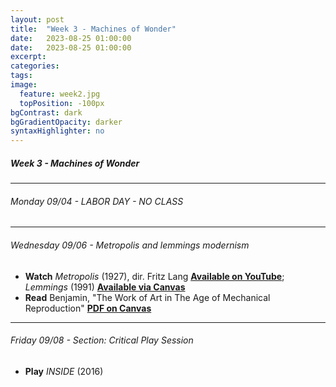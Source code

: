 ```yaml
---
layout: post
title:  "Week 3 - Machines of Wonder"
date:   2023-08-25 01:00:00
date:   2023-08-25 01:00:00
excerpt: 
categories:
tags:
image:
  feature: week2.jpg
  topPosition: -100px
bgContrast: dark
bgGradientOpacity: darker
syntaxHighlighter: no
---
```


##### **Week 3 - Machines of Wonder**

---

###### Monday 09/04 - LABOR DAY - NO CLASS

---

###### Wednesday 09/06 - *Metropolis* and lemmings modernism
- **Watch** *Metropolis* (1927), dir. Fritz Lang [**Available on YouTube**](https://www.youtube.com/watch?v=W_4no842TX8); *Lemmings* (1991) [**Available via Canvas**](https://uncch.instructure.com/courses/33866/discussion_topics/230654)
- **Read** Benjamin, "The Work of Art in The Age of Mechanical Reproduction" [**PDF on Canvas**](https://uncch.instructure.com/courses/33866/files/folder/Readings?preview=4600647)

---

###### Friday 09/08 - Section: Critical Play Session 
- **Play** *INSIDE* (2016) 

